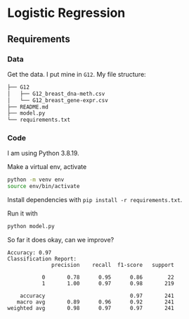 # Logistic Regression

## Requirements

### Data
Get the data. I put mine in `G12`. My file structure:

```sh
├── G12
│   ├── G12_breast_dna-meth.csv
│   └── G12_breast_gene-expr.csv
├── README.md
├── model.py
└── requirements.txt
```

### Code
I am using Python 3.8.19. 

Make a virtual env, activate

```sh
python -m venv env
source env/bin/activate
```

Install dependencies with `pip install -r requirements.txt`.

Run it with

```sh
python model.py
```

So far it does okay, can we improve?

```
Accuracy: 0.97
Classification Report:
              precision    recall  f1-score   support

           0       0.78      0.95      0.86        22
           1       1.00      0.97      0.98       219

    accuracy                           0.97       241
   macro avg       0.89      0.96      0.92       241
weighted avg       0.98      0.97      0.97       241
```


